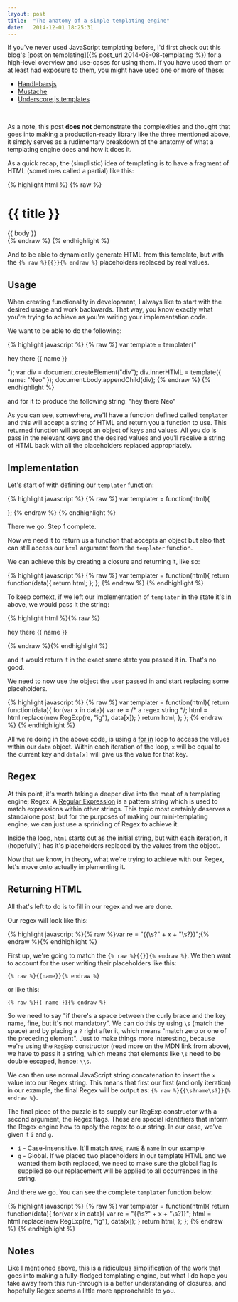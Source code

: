 ```yaml
---
layout: post
title:  "The anatomy of a simple templating engine"
date:   2014-12-01 18:25:31
---
```


If you've never used JavaScript templating before, I'd first check out this blog's [post on templating]({% post_url 2014-08-08-templating %}) for a high-level overview and use-cases for using them. If you have used them or at least had exposure to them, you might have used one or more of these:

* [Handlebarsjs](http://handlebarsjs.com)
* [Mustache](http://mustache.github.io)
* [Underscore.js templates](http://underscorejs.org/#template)

<br>

As a note, this post **does not** demonstrate the complexities and thought that goes into making a production-ready library like the three mentioned above, it simply serves as a rudimentary breakdown of the anatomy of what a templating engine does and how it does it.

As a quick recap, the (simplistic) idea of templating is to have a fragment of HTML (sometimes called a partial) like this: 

{% highlight html %}
{% raw %}
<div class="entry">
  <h1>{{ title }}</h1>
  <div class="body">
    {{ body }}
  </div>
</div>
{% endraw %}
{% endhighlight %}

And to be able to dynamically generate HTML from this template, but with the `{% raw %}{{}}{% endraw %}` placeholders replaced by real values.

## Usage

When creating functionality in development, I always like to start with the desired usage and work backwards. That way, you know exactly what you're trying to achieve as you're writing your implementation code.

We want to be able to do the following:

{% highlight javascript %}
{% raw %}
var template = templater("<p>hey there {{ name }}</p>");
var div = document.createElement("div");
div.innerHTML = template({
  name: "Neo"
});
document.body.appendChild(div);
{% endraw %}
{% endhighlight %}

and for it to produce the following string: "hey there Neo"

As you can see, somewhere, we'll have a function defined called `templater` and this will accept a string of HTML and return you a function to use. This returned function will accept an object of keys and values. All you do is pass in the relevant keys and the desired values and you'll receive a string of HTML back with all the placeholders replaced appropriately.

## Implementation

Let's start of with defining our `templater` function:

{% highlight javascript %}
{% raw %}
var templater = function(html){
  
};
{% endraw %}
{% endhighlight %}

There we go. Step 1 complete.

Now we need it to return us a function that accepts an object but also that can still access our `html` argument from the `templater` function.

We can achieve this by creating a closure and returning it, like so:

{% highlight javascript %}
{% raw %}
var templater = function(html){
  return function(data){
    return html;
  };
};
{% endraw %}
{% endhighlight %}

To keep context, if we left our implementation of `templater` in the state it's in above, we would pass it the string:

{% highlight html %}{% raw %}<p>hey there {{ name }}</p>{% endraw %}{% endhighlight %}

and it would return it in the exact same state you passed it in. That's no good.

We need to now use the object the user passed in and start replacing some placeholders.

{% highlight javascript %}
{% raw %}
var templater = function(html){
  return function(data){
    for(var x in data){
      var re = /* a regex string */;
      html = html.replace(new RegExp(re, "ig"), data[x]);
    }
    return html;
  };
};
{% endraw %}
{% endhighlight %}

All we're doing in the above code, is using a [for in](https://developer.mozilla.org/en-US/docs/Web/JavaScript/Reference/Statements/for...in) loop to access the values within our `data` object. Within each iteration of the loop, `x` will be equal to the current key and `data[x]` will give us the value for that key. 

## Regex

At this point, it's worth taking a deeper dive into the meat of a templating engine; Regex. A [Regular Expression](https://developer.mozilla.org/en-US/docs/Web/JavaScript/Guide/Regular_Expressions) is a pattern string which is used to match expressions within other strings. This topic most certainly deserves a standalone post, but for the purposes of making our mini-templating engine, we can just use a sprinkling of Regex to achieve it.

Inside the loop, `html` starts out as the initial string, but with each iteration, it (hopefully!) has it's placeholders replaced by the values from the object.

Now that we know, in theory, what we're trying to achieve with our Regex, let's move onto actually implementing it.

## Returning HTML

All that's left to do is to fill in our regex and we are done.

Our regex will look like this:

{% highlight javascript %}{% raw %}var re = "{{\\s?" + x + "\\s?}}";{% endraw %}{% endhighlight %}

First up, we're going to match the `{% raw %}{{}}{% endraw %}`. We then want to account for the user writing their placeholders like this:

`{% raw %}{{name}}{% endraw %}`

or like this:

`{% raw %}{{ name }}{% endraw %}`

So we need to say "if there's a space between the curly brace and the key name, fine, but it's not mandatory". We can do this by using `\s` (match the space) and by placing a `?` right after it, which means "match zero or one of the preceding element". Just to make things more interesting, because we're using the `RegExp` constructor (read more on the MDN link from above), we have to pass it a string, which means that elements like `\s` need to be double escaped, hence: `\\s`.

We can then use normal JavaScript string concatenation to insert the `x` value into our Regex string. This means that first our first (and only iteration) in our example, the final Regex will be output as: `{% raw %}{{\s?name\s?}}{% endraw %}`.

The final piece of the puzzle is to supply our RegExp constructor with a second argument, the Regex flags. These are special identifiers that inform the Regex engine how to apply the regex to our string. In our case, we've given it `i` and `g`. 

* `i` - Case-insensitive. It'll match `NAME`, `nAmE` & `name` in our example
* `g` - Global. If we placed two placeholders in our template HTML and we wanted them both replaced, we need to make sure the global flag is supplied so our replacement will be applied to all occurrences in the string.

And there we go. You can see the complete `templater` function below:

{% highlight javascript %}
{% raw %}
var templater = function(html){
  return function(data){
    for(var x in data){
      var re = "{{\\s?" + x + "\\s?}}";
      html = html.replace(new RegExp(re, "ig"), data[x]);
    }
    return html;
  };
};
{% endraw %}
{% endhighlight %}

## Notes

Like I mentioned above, this is a ridiculous simplification of the work that goes into making a fully-fledged templating engine, but what I do hope you take away from this run-through is a better understanding of closures, and hopefully Regex seems a little more approachable to you.
